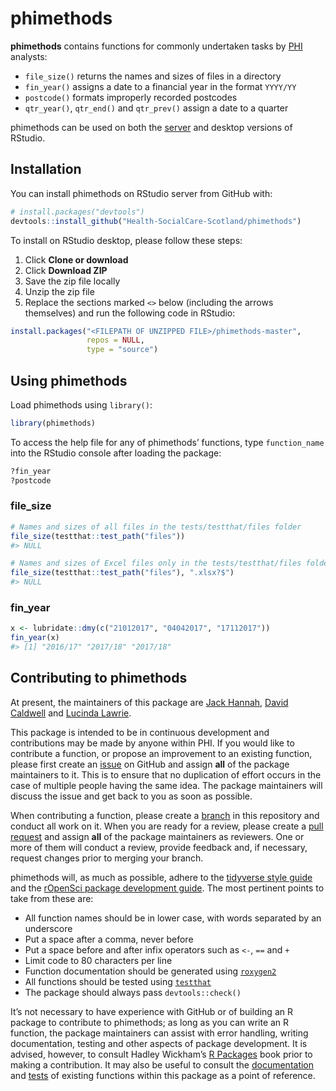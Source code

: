
<!-- README.md is generated from README.Rmd. Please edit that file -->

# phimethods

**phimethods** contains functions for commonly undertaken tasks by
[PHI](https://nhsnss.org/how-nss-works/our-structure/public-health-and-intelligence/)
analysts:

  - `file_size()` returns the names and sizes of files in a directory
  - `fin_year()` assigns a date to a financial year in the format
    `YYYY/YY`
  - `postcode()` formats improperly recorded postcodes
  - `qtr_year()`, `qtr_end()` and `qtr_prev()` assign a date to a
    quarter

phimethods can be used on both the
[server](http://spsssrv02.csa.scot.nhs.uk:8787/) and desktop versions of
RStudio.

## Installation

You can install phimethods on RStudio server from GitHub with:

``` r
# install.packages("devtools")
devtools::install_github("Health-SocialCare-Scotland/phimethods")
```

To install on RStudio desktop, please follow these steps:

1.  Click **Clone or download**
2.  Click **Download ZIP**
3.  Save the zip file locally
4.  Unzip the zip file
5.  Replace the sections marked `<>` below (including the arrows
    themselves) and run the following code in RStudio:

<!-- end list -->

``` r
install.packages("<FILEPATH OF UNZIPPED FILE>/phimethods-master", 
                 repos = NULL,
                 type = "source")
```

## Using phimethods

Load phimethods using `library()`:

``` r
library(phimethods)
```

To access the help file for any of phimethods’ functions, type
`function_name` into the RStudio console after loading the package:

``` r
?fin_year
?postcode
```

### file\_size

``` r
# Names and sizes of all files in the tests/testthat/files folder
file_size(testthat::test_path("files"))
#> NULL

# Names and sizes of Excel files only in the tests/testthat/files folder
file_size(testthat::test_path("files"), ".xlsx?$")
#> NULL
```

### fin\_year

``` r
x <- lubridate::dmy(c("21012017", "04042017", "17112017"))
fin_year(x)
#> [1] "2016/17" "2017/18" "2017/18"
```

## Contributing to phimethods

At present, the maintainers of this package are [Jack
Hannah](https://github.com/jackhannah95), [David
Caldwell](https://github.com/davidc92) and [Lucinda
Lawrie](https://github.com/lucindalawrie).

This package is intended to be in continuous development and
contributions may be made by anyone within PHI. If you would like to
contribute a function, or propose an improvement to an existing
function, please first create an
[issue](https://github.com/Health-SocialCare-Scotland/phimethods/issues)
on GitHub and assign **all** of the package maintainers to it. This is
to ensure that no duplication of effort occurs in the case of multiple
people having the same idea. The package maintainers will discuss the
issue and get back to you as soon as possible.

When contributing a function, please create a
[branch](https://github.com/Health-SocialCare-Scotland/phimethods/branches)
in this repository and conduct all work on it. When you are ready for a
review, please create a [pull
request](https://github.com/Health-SocialCare-Scotland/phimethods/pulls)
and assign **all** of the package maintainers as reviewers. One or more
of them will conduct a review, provide feedback and, if necessary,
request changes prior to merging your branch.

phimethods will, as much as possible, adhere to the [tidyverse style
guide](https://style.tidyverse.org/) and the [rOpenSci package
development guide](https://devguide.ropensci.org/). The most pertinent
points to take from these are:

  - All function names should be in lower case, with words separated by
    an underscore
  - Put a space after a comma, never before
  - Put a space before and after infix operators such as `<-`, `==` and
    `+`
  - Limit code to 80 characters per line
  - Function documentation should be generated using
    [`roxygen2`](https://github.com/r-lib/roxygen2)
  - All functions should be tested using
    [`testthat`](https://github.com/r-lib/testthat)
  - The package should always pass `devtools::check()`

It’s not necessary to have experience with GitHub or of building an R
package to contribute to phimethods; as long as you can write an R
function, the package maintainers can assist with error handling,
writing documentation, testing and other aspects of package development.
It is advised, however, to consult Hadley Wickham’s [R
Packages](https://r-pkgs.org/) book prior to making a contribution. It
may also be useful to consult the
[documentation](https://github.com/Health-SocialCare-Scotland/phimethods/tree/master/R)
and
[tests](https://github.com/Health-SocialCare-Scotland/phimethods/tree/master/tests/testthat)
of existing functions within this package as a point of reference.
